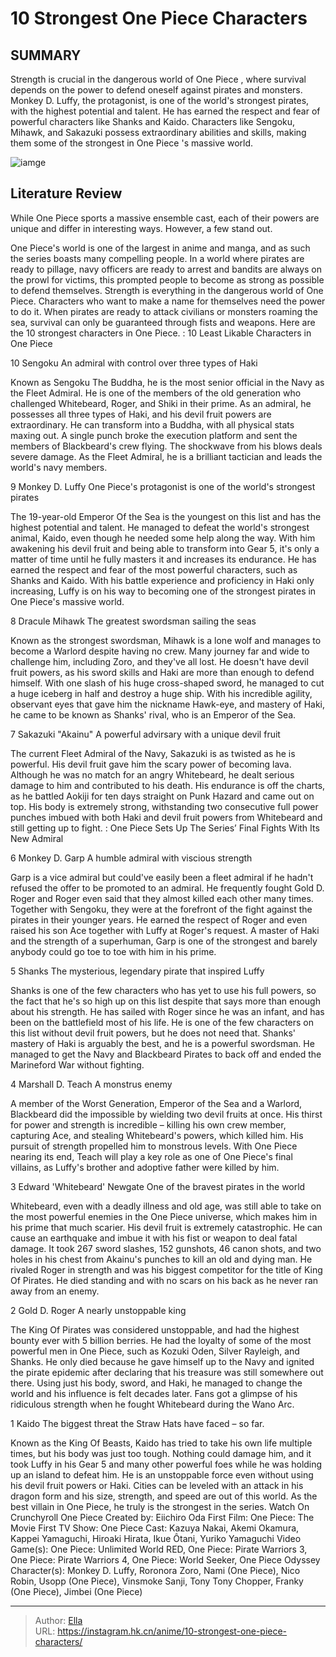 # 10 Strongest One Piece Characters


## SUMMARY 


 Strength is crucial in the dangerous world of 
One Piece
, where survival depends on the power to defend oneself against pirates and monsters. 
 Monkey D. Luffy, the protagonist, is one of the world&#39;s strongest pirates, with the highest potential and talent. He has earned the respect and fear of powerful characters like Shanks and Kaido. 
 Characters like Sengoku, Mihawk, and Sakazuki possess extraordinary abilities and skills, making them some of the strongest in 
One Piece
&#39;s massive world. 

![iamge](https://static1.srcdn.com/wordpress/wp-content/uploads/2023/10/shanks-luffy-and-roger.jpg)

## Literature Review

While One Piece sports a massive ensemble cast, each of their powers are unique and differ in interesting ways. However, a few stand out.




One Piece&#39;s world is one of the largest in anime and manga, and as such the series boasts many compelling people. In a world where pirates are ready to pillage, navy officers are ready to arrest and bandits are always on the prowl for victims, this prompted people to become as strong as possible to defend themselves.
Strength is everything in the dangerous world of One Piece. Characters who want to make a name for themselves need the power to do it. When pirates are ready to attack civilians or monsters roaming the sea, survival can only be guaranteed through fists and weapons. Here are the 10 strongest characters in One Piece.
 : 10 Least Likable Characters in One Piece









 








 10  Sengoku 
An admiral with control over three types of Haki
        

Known as Sengoku The Buddha, he is the most senior official in the Navy as the Fleet Admiral. He is one of the members of the old generation who challenged Whitebeard, Roger, and Shiki in their prime. As an admiral, he possesses all three types of Haki, and his devil fruit powers are extraordinary. He can transform into a Buddha, with all physical stats maxing out. A single punch broke the execution platform and sent the members of Blackbeard&#39;s crew flying. The shockwave from his blows deals severe damage. As the Fleet Admiral, he is a brilliant tactician and leads the world&#39;s navy members.





 9  Monkey D. Luffy 
One Piece&#39;s protagonist is one of the world&#39;s strongest pirates


 







The 19-year-old Emperor Of the Sea is the youngest on this list and has the highest potential and talent. He managed to defeat the world&#39;s strongest animal, Kaido, even though he needed some help along the way. With him awakening his devil fruit and being able to transform into Gear 5, it&#39;s only a matter of time until he fully masters it and increases its endurance. He has earned the respect and fear of the most powerful characters, such as Shanks and Kaido. With his battle experience and proficiency in Haki only increasing, Luffy is on his way to becoming one of the strongest pirates in One Piece&#39;s massive world.





 8  Dracule Mihawk 
The greatest swordsman sailing the seas
        

Known as the strongest swordsman, Mihawk is a lone wolf and manages to become a Warlord despite having no crew. Many journey far and wide to challenge him, including Zoro, and they&#39;ve all lost. He doesn&#39;t have devil fruit powers, as his sword skills and Haki are more than enough to defend himself. With one slash of his huge cross-shaped sword, he managed to cut a huge iceberg in half and destroy a huge ship. With his incredible agility, observant eyes that gave him the nickname Hawk-eye, and mastery of Haki, he came to be known as Shanks&#39; rival, who is an Emperor of the Sea.





 7  Sakazuki &#34;Akainu&#34; 
A powerful advirsary with a unique devil fruit
        

The current Fleet Admiral of the Navy, Sakazuki is as twisted as he is powerful. His devil fruit gave him the scary power of becoming lava. Although he was no match for an angry Whitebeard, he dealt serious damage to him and contributed to his death. His endurance is off the charts, as he battled Aokiji for ten days straight on Punk Hazard and came out on top. His body is extremely strong, withstanding two consecutive full power punches imbued with both Haki and devil fruit powers from Whitebeard and still getting up to fight.
 : One Piece Sets Up The Series’ Final Fights With Its New Admiral





 6  Monkey D. Garp 
A humble admiral with viscious strength
        

Garp is a vice admiral but could&#39;ve easily been a fleet admiral if he hadn&#39;t refused the offer to be promoted to an admiral. He frequently fought Gold D. Roger and Roger even said that they almost killed each other many times. Together with Sengoku, they were at the forefront of the fight against the pirates in their younger years. He earned the respect of Roger and even raised his son Ace together with Luffy at Roger&#39;s request. A master of Haki and the strength of a superhuman, Garp is one of the strongest and barely anybody could go toe to toe with him in his prime.





 5  Shanks 
The mysterious, legendary pirate that inspired Luffy


 







Shanks is one of the few characters who has yet to use his full powers, so the fact that he&#39;s so high up on this list despite that says more than enough about his strength. He has sailed with Roger since he was an infant, and has been on the battlefield most of his life. He is one of the few characters on this list without devil fruit powers, but he does not need that. Shanks&#39; mastery of Haki is arguably the best, and he is a powerful swordsman. He managed to get the Navy and Blackbeard Pirates to back off and ended the Marineford War without fighting.





 4  Marshall D. Teach 
A monstrus enemy
        

A member of the Worst Generation, Emperor of the Sea and a Warlord, Blackbeard did the impossible by wielding two devil fruits at once. His thirst for power and strength is incredible – killing his own crew member, capturing Ace, and stealing Whitebeard&#39;s powers, which killed him. His pursuit of strength propelled him to monstrous levels. With One Piece nearing its end, Teach will play a key role as one of One Piece&#39;s final villains, as Luffy&#39;s brother and adoptive father were killed by him.





 3  Edward &#39;Whitebeard&#39; Newgate 
One of the bravest pirates in the world
        

Whitebeard, even with a deadly illness and old age, was still able to take on the most powerful enemies in the One Piece universe, which makes him in his prime that much scarier. His devil fruit is extremely catastrophic. He can cause an earthquake and imbue it with his fist or weapon to deal fatal damage. It took 267 sword slashes, 152 gunshots, 46 canon shots, and two holes in his chest from Akainu&#39;s punches to kill an old and dying man. He rivaled Roger in strength and was his biggest competitor for the title of King Of Pirates. He died standing and with no scars on his back as he never ran away from an enemy.





 2  Gold D. Roger 
A nearly unstoppable king
        

The King Of Pirates was considered unstoppable, and had the highest bounty ever with 5 billion berries. He had the loyalty of some of the most powerful men in One Piece, such as Kozuki Oden, Silver Rayleigh, and Shanks. He only died because he gave himself up to the Navy and ignited the pirate epidemic after declaring that his treasure was still somewhere out there. Using just his body, sword, and Haki, he managed to change the world and his influence is felt decades later. Fans got a glimpse of his ridiculous strength when he fought Whitebeard during the Wano Arc.





 1  Kaido 
The biggest threat the Straw Hats have faced – so far.


 







Known as the King Of Beasts, Kaido has tried to take his own life multiple times, but his body was just too tough. Nothing could damage him, and it took Luffy in his Gear 5 and many other powerful foes while he was holding up an island to defeat him. He is an unstoppable force even without using his devil fruit powers or Haki. Cities can be leveled with an attack in his dragon form and his size, strength, and speed are out of this world. As the best villain in One Piece, he truly is the strongest in the series.
Watch On Crunchyroll
               One Piece   Created by:   Eiichiro Oda    First Film:   One Piece: The Movie    First TV Show:   One Piece    Cast:   Kazuya Nakai, Akemi Okamura, Kappei Yamaguchi, Hiroaki Hirata, Ikue Ôtani, Yuriko Yamaguchi    Video Game(s):   One Piece: Unlimited World RED, One Piece: Pirate Warriors 3, One Piece: Pirate Warriors 4, One Piece: World Seeker, One Piece Odyssey    Character(s):   Monkey D. Luffy, Roronora Zoro, Nami (One Piece), Nico Robin, Usopp (One Piece), Vinsmoke Sanji, Tony Tony Chopper, Franky (One Piece), Jimbei (One Piece)      

---

> Author: [Ella](https://instagram.hk.cn/)  
> URL: https://instagram.hk.cn/anime/10-strongest-one-piece-characters/  

